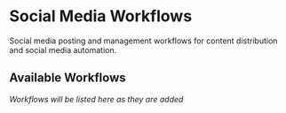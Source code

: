 # Social Media Workflows

Social media posting and management workflows for content distribution and social media automation.

## Available Workflows

*Workflows will be listed here as they are added*
